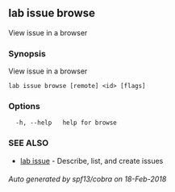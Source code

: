 ## lab issue browse

View issue in a browser

### Synopsis

View issue in a browser

```
lab issue browse [remote] <id> [flags]
```

### Options

```
  -h, --help   help for browse
```

### SEE ALSO

* [lab issue](lab_issue.md)	 - Describe, list, and create issues

###### Auto generated by spf13/cobra on 18-Feb-2018
